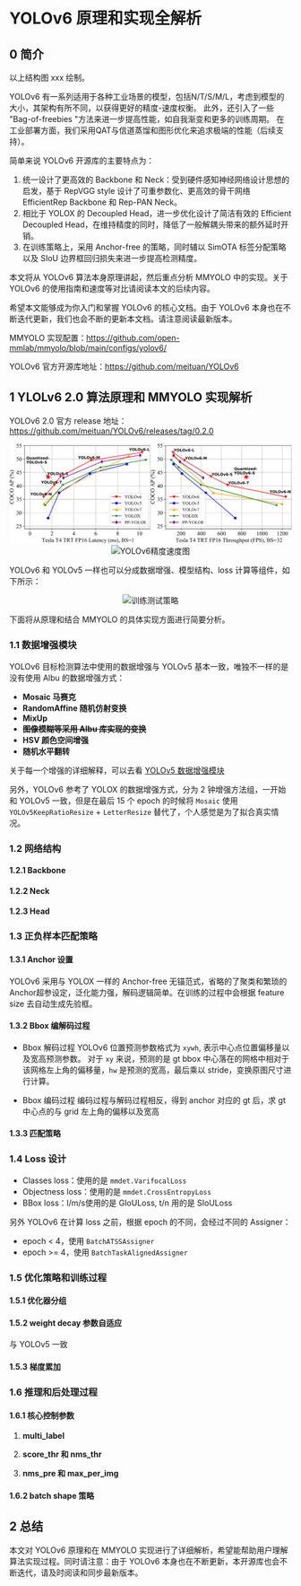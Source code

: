 # YOLOv6 原理和实现全解析

## 0 简介


以上结构图 xxx 绘制。

YOLOv6 有一系列适用于各种工业场景的模型，包括N/T/S/M/L，考虑到模型的大小，其架构有所不同，以获得更好的精度-速度权衡。 此外，还引入了一些 "Bag-of-freebies "方法来进一步提高性能，如自我渐变和更多的训练周期。 在工业部署方面，我们采用QAT与信道蒸馏和图形优化来追求极端的性能（后续支持）。

简单来说 YOLOv6 开源库的主要特点为：

1. 统一设计了更高效的 Backbone 和 Neck：受到硬件感知神经网络设计思想的启发，基于 RepVGG style 设计了可重参数化、更高效的骨干网络 EfficientRep Backbone 和 Rep-PAN Neck。 
2. 相比于 YOLOX 的 Decoupled Head，进一步优化设计了简洁有效的 Efficient Decoupled Head，在维持精度的同时，降低了一般解耦头带来的额外延时开销。 
3. 在训练策略上，采用 Anchor-free 的策略，同时辅以 SimOTA 标签分配策略以及 SIoU 边界框回归损失来进一步提高检测精度。

本文将从 YOLOv6 算法本身原理讲起，然后重点分析 MMYOLO 中的实现。关于 YOLOv6 的使用指南和速度等对比请阅读本文的后续内容。

希望本文能够成为你入门和掌握 YOLOv6 的核心文档。由于 YOLOv6 本身也在不断迭代更新，我们也会不断的更新本文档。请注意阅读最新版本。

MMYOLO 实现配置：https://github.com/open-mmlab/mmyolo/blob/main/configs/yolov6/

YOLOv6 官方开源库地址：https://github.com/meituan/YOLOv6

## 1 YLOLv6 2.0 算法原理和 MMYOLO 实现解析

YOLOv6 2.0 官方 release 地址：https://github.com/meituan/YOLOv6/releases/tag/0.2.0

<div align=center >
<img alt="YOLOv6精度图" src="https://github.com/meituan/YOLOv6/blob/main/assets/speed_comparision_v2.png"/>
</div>

<div align=center >
<img alt="YOLOv6精度速度图" src="https://user-images.githubusercontent.com/25873202/201611723-0d3d02be-d778-4bdd-8010-fbcb9df8740e.png"/>
</div>

YOLOv6 和 YOLOv5 一样也可以分成数据增强、模型结构、loss 计算等组件，如下所示：

<div align=center >
<img alt="训练测试策略" src="https://user-images.githubusercontent.com/40284075/190542423-f6b20d8e-c82a-4a34-9065-c161c5e29e7c.png"/>
</div>

下面将从原理和结合 MMYOLO 的具体实现方面进行简要分析。

### 1.1 数据增强模块

YOLOv6 目标检测算法中使用的数据增强与 YOLOv5 基本一致，唯独不一样的是没有使用 Albu 的数据增强方式：

- **Mosaic 马赛克**
- **RandomAffine 随机仿射变换**
- **MixUp**
- ~~**图像模糊等采用 Albu 库实现的变换**~~
- **HSV 颜色空间增强**
- **随机水平翻转**

关于每一个增强的详细解释，可以去看 [YOLOv5 数据增强模块](docs/zh_cn/algorithm_descriptions/yolov5_description.md)

另外，YOLOv6 参考了 YOLOX 的数据增强方式，分为 2 钟增强方法组，一开始和 YOLOv5 一致，但是在最后 15 个 epoch 的时候将 `Mosaic` 使用 `YOLOv5KeepRatioResize` + `LetterResize` 替代了，个人感觉是为了拟合真实情况。

### 1.2 网络结构

#### 1.2.1 Backbone

#### 1.2.2 Neck

#### 1.2.3 Head


### 1.3 正负样本匹配策略

#### 1.3.1 Anchor 设置

YOLOv6 采用与 YOLOX 一样的 Anchor-free 无锚范式，省略的了聚类和繁琐的Anchor超参设定，泛化能力强，解码逻辑简单。在训练的过程中会根据 feature size 去自动生成先验框。

#### 1.3.2 Bbox 编解码过程

- Bbox 解码过程
YOLOv6 位置预测参数格式为 `xywh`, 表示中心点位置偏移量以及宽高预测参数。
对于 `xy` 来说，预测的是 gt bbox 中心落在的网格中相对于该网格左上角的偏移量，`hw` 是预测的宽高，最后乘以 stride，变换原图尺寸进行计算。

- Bbox 编码过程
编码过程与解码过程相反，得到 anchor 对应的 gt 后，求 gt 中心点的与 grid 左上角的偏移以及宽高

#### 1.3.3 匹配策略

### 1.4 Loss 设计

- Classes loss：使用的是 `mmdet.VarifocalLoss`
- Objectness loss：使用的是 `mmdet.CrossEntropyLoss`
- BBox loss：l/m/s使用的是 GIoULoss,  t/n 用的是 SIoULoss

另外 YOLOv6 在计算 loss 之前，根据 epoch 的不同，会经过不同的 Assigner：
- epoch < 4，使用 `BatchATSSAssigner`
- epoch >= 4，使用 `BatchTaskAlignedAssigner`

### 1.5 优化策略和训练过程

#### 1.5.1 优化器分组

#### 1.5.2 weight decay 参数自适应

与 YOLOv5 一致

#### 1.5.3 梯度累加

### 1.6 推理和后处理过程

#### 1.6.1 核心控制参数

1. **multi_label**

2. **score_thr 和 nms_thr**

3. **nms_pre 和 max_per_img**

#### 1.6.2 batch shape 策略

## 2 总结

本文对 YOLOv6 原理和在 MMYOLO 实现进行了详细解析，希望能帮助用户理解算法实现过程。同时请注意：由于 YOLOv6 本身也在不断更新，本开源库也会不断迭代，请及时阅读和同步最新版本。
